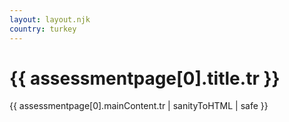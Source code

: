 ```yaml
---
layout: layout.njk
country: turkey
---
```


<h1>{{ assessmentpage[0].title.tr }}</h1>
{{ assessmentpage[0].mainContent.tr | sanityToHTML | safe }}
